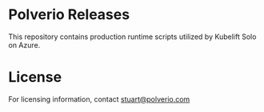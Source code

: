 # Polverio Releases

This repository contains production runtime scripts utilized by Kubelift Solo on Azure.

# License

For licensing information, contact stuart@polverio.com
